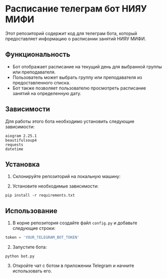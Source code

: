 # Расписание телеграм бот НИЯУ МИФИ

Этот репозиторий содержит код для телеграм бота, который предоставляет информацию о расписании занятий НИЯУ МИФИ.

## Функциональность

- Бот отображает расписание на текущий день для выбранной группы или преподавателя.
- Пользователь может выбрать группу или преподавателя из предоставленного списка.
- Бот также позволяет пользователю просмотреть расписание занятий на определенную дату.

## Зависимости

Для работы этого бота необходимо установить следующие зависимости:

```
aiogram 2.25.1
beautifulsoup4
requests
datetime
```

## Установка

1. Склонируйте репозиторий на локальную машину:

2. Установите необходимые зависимости:

```
pip install -r requirements.txt
```

## Использование

1. В корне репозитория создайте файл `config.py` и добавьте следующие строки:

```python
token = 'YOUR_TELEGRAM_BOT_TOKEN'
```

2. Запустите бота:

```
python bot.py
```

3. Откройте чат с ботом в приложении Telegram и начните использовать его.
